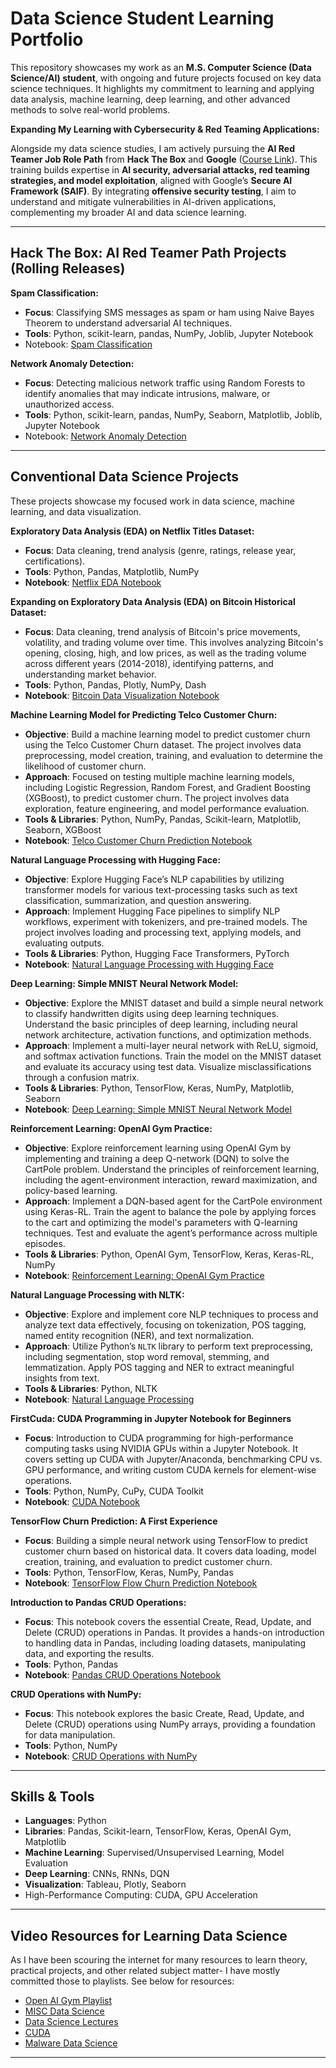 # Data Science Student Learning Portfolio

This repository showcases my work as an **M.S. Computer Science (Data Science/AI) student**, with ongoing and future projects focused on key data science techniques. It highlights my commitment to learning and applying data analysis, machine learning, deep learning, and other advanced methods to solve real-world problems.

**Expanding My Learning with Cybersecurity & Red Teaming Applications:**

Alongside my data science studies, I am actively pursuing the **AI Red Teamer Job Role Path** from **Hack The Box** and **Google** ([Course Link](https://academy.hackthebox.com/path/preview/ai-red-teamer)). This training builds expertise in **AI security, adversarial attacks, red teaming strategies, and model exploitation**, aligned with Google’s **Secure AI Framework (SAIF)**. By integrating **offensive security testing**, I aim to understand and mitigate vulnerabilities in AI-driven applications, complementing my broader AI and data science learning.

---
## Hack The Box: AI Red Teamer Path Projects (Rolling Releases)

**Spam Classification:**
- **Focus**: Classifying SMS messages as spam or ham using Naive Bayes Theorem to understand adversarial AI techniques.
- **Tools**: Python, scikit-learn, pandas, NumPy, Joblib, Jupyter Notebook
- Notebook: [Spam Classification](Spam.ipynb)

**Network Anomaly Detection:**  
- **Focus**: Detecting malicious network traffic using Random Forests to identify anomalies that may indicate intrusions, malware, or unauthorized access.  
- **Tools**: Python, scikit-learn, pandas, NumPy, Seaborn, Matplotlib, Joblib, Jupyter Notebook  
- Notebook: [Network Anomaly Detection](Network.ipynb)  

---
## Conventional Data Science Projects

These projects showcase my focused work in data science, machine learning, and data visualization.

**Exploratory Data Analysis (EDA) on Netflix Titles Dataset:**
- **Focus**: Data cleaning, trend analysis (genre, ratings, release year, certifications).
- **Tools**: Python, Pandas, Matplotlib, NumPy
- **Notebook**: [Netflix EDA Notebook](./netflix.ipynb)

**Expanding on Exploratory Data Analysis (EDA) on Bitcoin Historical Dataset:**
- **Focus**: Data cleaning, trend analysis of Bitcoin's price movements, volatility, and trading volume over time. This involves analyzing Bitcoin's opening, closing, high, and low prices, as well as the trading volume across different years (2014-2018), identifying patterns, and understanding market behavior.
- **Tools**: Python, Pandas, Plotly, NumPy, Dash
- **Notebook**: [Bitcoin Data Visualization Notebook](./Data.ipynb)

**Machine Learning Model for Predicting Telco Customer Churn:**
- **Objective**: Build a machine learning model to predict customer churn using the Telco Customer Churn dataset. The project involves data preprocessing, model creation, training, and evaluation to determine the likelihood of customer churn.
- **Approach**: Focused on testing multiple machine learning models, including Logistic Regression, Random Forest, and Gradient Boosting (XGBoost), to predict customer churn. The project involves data exploration, feature engineering, and model performance evaluation.
- **Tools & Libraries**: Python, NumPy, Pandas, Scikit-learn, Matplotlib, Seaborn, XGBoost
- **Notebook**: [Telco Customer Churn Prediction Notebook](./ML.ipynb)

**Natural Language Processing with Hugging Face:**
- **Objective**: Explore Hugging Face’s NLP capabilities by utilizing transformer models for various text-processing tasks such as text classification, summarization, and question answering.
- **Approach**: Implement Hugging Face pipelines to simplify NLP workflows, experiment with tokenizers, and pre-trained models. The project involves loading and processing text, applying models, and evaluating outputs.
- **Tools & Libraries**: Python, Hugging Face Transformers, PyTorch
- **Notebook**: [Natural Language Processing with Hugging Face](Hugging.ipynb)

**Deep Learning: Simple MNIST Neural Network Model:**
- **Objective**: Explore the MNIST dataset and build a simple neural network to classify handwritten digits using deep learning techniques. Understand the basic principles of deep learning, including neural network architecture, activation functions, and optimization methods.
- **Approach**: Implement a multi-layer neural network with ReLU, sigmoid, and softmax activation functions. Train the model on the MNIST dataset and evaluate its accuracy using test data. Visualize misclassifications through a confusion matrix.
- **Tools & Libraries**: Python, TensorFlow, Keras, NumPy, Matplotlib, Seaborn
- **Notebook**: [Deep Learning: Simple MNIST Neural Network Model](MNIST1.ipynb)

**Reinforcement Learning: OpenAI Gym Practice:**
- **Objective**: Explore reinforcement learning using OpenAI Gym by implementing and training a deep Q-network (DQN) to solve the CartPole problem. Understand the principles of reinforcement learning, including the agent-environment interaction, reward maximization, and policy-based learning.
- **Approach**: Implement a DQN-based agent for the CartPole environment using Keras-RL. Train the agent to balance the pole by applying forces to the cart and optimizing the model's parameters with Q-learning techniques. Test and evaluate the agent’s performance across multiple episodes.
- **Tools & Libraries**: Python, OpenAI Gym, TensorFlow, Keras, Keras-RL, NumPy
- **Notebook**: [Reinforcement Learning: OpenAI Gym Practice](gym1.ipynb)

**Natural Language Processing with NLTK:**  
- **Objective**: Explore and implement core NLP techniques to process and analyze text data effectively, focusing on tokenization, POS tagging, named entity recognition (NER), and text normalization.  
- **Approach**: Utilize Python’s `NLTK` library to perform text preprocessing, including segmentation, stop word removal, stemming, and lemmatization. Apply POS tagging and NER to extract meaningful insights from text.  
- **Tools & Libraries**: Python, NLTK
- **Notebook**: [Natural Language Processing](NLP./ML.ipynb)

**FirstCuda: CUDA Programming in Jupyter Notebook for Beginners**
- **Focus**: Introduction to CUDA programming for high-performance computing tasks using NVIDIA GPUs within a Jupyter Notebook. It covers setting up CUDA with Jupyter/Anaconda, benchmarking CPU vs. GPU performance, and writing custom CUDA kernels for element-wise operations.
- **Tools**: Python, NumPy, CuPy, CUDA Toolkit
- **Notebook**: [CUDA Notebook](FirstCuda.ipynb)

**TensorFlow Churn Prediction: A First Experience**
- **Focus**: Building a simple neural network using TensorFlow to predict customer churn based on historical data. It covers data loading, model creation, training, and evaluation to predict customer churn.
- **Tools**: Python, TensorFlow, Keras, NumPy, Pandas
- **Notebook**: [TensorFlow Flow Churn Prediction Notebook](./Tensors.ipynb)

**Introduction to Pandas CRUD Operations:**
- **Focus**: This notebook covers the essential Create, Read, Update, and Delete (CRUD) operations in Pandas. It provides a hands-on introduction to handling data in Pandas, including loading datasets, manipulating data, and exporting the results.
- **Tools**: Python, Pandas
- **Notebook**: [Pandas CRUD Operations Notebook](Pandas.ipynb)

**CRUD Operations with NumPy:**
- **Focus**: This notebook explores the basic Create, Read, Update, and Delete (CRUD) operations using NumPy arrays, providing a foundation for data manipulation.
- **Tools**: Python, NumPy
- **Notebook**: [CRUD Operations with NumPy](./crud.ipynb)

---
## Skills & Tools

- **Languages**: Python
- **Libraries**: Pandas, Scikit-learn, TensorFlow, Keras, OpenAI Gym, Matplotlib
- **Machine Learning**: Supervised/Unsupervised Learning, Model Evaluation
- **Deep Learning**: CNNs, RNNs, DQN
- **Visualization**: Tableau, Plotly, Seaborn
- High-Performance Computing: CUDA, GPU Acceleration

---
## Video Resources for Learning Data Science

As I have been scouring the internet for many resources to learn theory, practical projects, and other related subject matter- I have mostly committed those to playlists. See below for resources:

* [Open AI Gym Playlist](https://www.youtube.com/playlist?list=PLhBFZf0L5I7oIFTNTclyvWRciXaVb76Yt)
* [MISC Data Science](https://www.youtube.com/playlist?list=PLhBFZf0L5I7qDhgcgKYuqsew0DgaCQJ27)
* [Data Science Lectures](https://www.youtube.com/playlist?list=PLhBFZf0L5I7qN_qb4P1lvrjhHtMd7403_)
* [CUDA](https://www.youtube.com/playlist?list=PLhBFZf0L5I7qK4syDgdElaY4K1QdZZGNh)
* [Malware Data Science](https://www.youtube.com/playlist?list=PLhBFZf0L5I7qGUHDPxZKgBfbgt8nRI0Oo)

----
